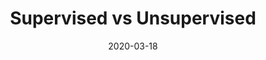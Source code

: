 ---
layout: post
is_post: on
post_url : "https://hackmd.io/@machine-learning/B1tFmAkU8"
title:  "Supervised vs Unsupervised"
date:  2020-03-18
keywords: ""
categories: [machine-learning]
tags: [Coursera, Notes, Supervised, Unsupervised]
icon: fa-code
---